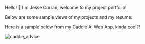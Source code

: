 Hello! 👋 I'm Jesse Curran, welcome to my project portfolio!

Below are some sample views of my projects and my resume:


Here is a sample below from my Caddie AI Web App, kinda cool?!


![caddie_advice](https://github.com/user-attachments/assets/d73e56f0-63ab-452b-85db-552413a6d115)


